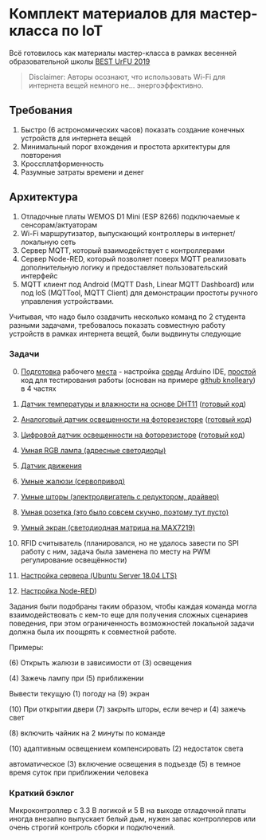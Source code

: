 # Комплект материалов для мастер-класса по IoT
Всё готовилось как материалы мастер-класса в рамках весенней образовательной школы [BEST UrFU 2019](https://urfu.ru/ru/students/leisure/oso/best/)

> Disclaimer: Авторы осознают, что использовать Wi-Fi для интернета вещей немного не... энергоэффективно.

## Требования

1. Быстро (6 астрономических часов) показать создание конечных устройств для интернета вещей
2. Минимальный порог вхождения и простота архитектуры для повторения 
3. Кроссплатформенность
4. Разумные затраты времени и денег

## Архитектура

1. Отладочные платы WEMOS D1 Mini (ESP 8266) подключаемые к сенсорам/актуаторам
2. Wi-Fi маршрутизатор, выпускающий контроллеры в интернет/локальную сеть
3. Сервер MQTT, который взаимодействует с контроллерами
4. Сервер Node-RED, который позволяет поверх MQTT реализовать дополнительную логику и предоставляет пользовательский интерфейс
5. MQTT клиент под Android (MQTT Dash, Linear MQTT Dashboard) или под IoS (MQTTool, MQTT Client) для демонстрации простоты ручного управления устройствами.

Учитывая, что надо было озадачить несколько команд по 2 студента разными задачами, требовалось показать совместную работу устройств в рамках интернета вещей, были выдвинуты следующие 

### Задачи

0. [Подготовка](https://github.com/plazmer/lc_iot/blob/master/instructions/00_1_setup_arduino_ide.md) рабочего [места](https://github.com/plazmer/lc_iot/blob/master/instructions/00_2_mqtt_basic.md) - настройка [среды](https://github.com/plazmer/lc_iot/blob/master/instructions/00_3_mqtt_work.md) Arduino IDE, [простой](https://github.com/plazmer/lc_iot/blob/master/instructions/00_4_WEMOS_pins_vs_Arduino_pins.md) код для тестирования работы (основан на примере [github knolleary](https://github.com/knolleary/pubsubclient/blob/master/examples/mqtt_esp8266/mqtt_esp8266.ino)) в 4 частях

1. [Датчик температуры и влажности на основе DHT11](instructions/01_dht11.md) ([готовый код](../01_dht11))
2. [Аналоговый датчик освещенности на фоторезисторе](instructions/02_light_analog.md) ([готовый код](../02_analog_light/))
3. [Цифровой датчик освещенности на фоторезисторе](https://github.com/plazmer/lc_iot/blob/master/instructions/03_light_digital.md) ([готовый код](https://github.com/plazmer/lc_iot/tree/master/03_digital_light))
4. [Умная RGB лампа (адресные светодиоды)](https://github.com/plazmer/lc_iot/blob/master/instructions/04_rgb_led.md)
5. [Датчик движения](<https://github.com/plazmer/lc_iot/blob/master/instructions/05_guard.md>)
6. [Умные жалюзи (сервопривод)](https://github.com/plazmer/lc_iot/blob/master/instructions/06_smart_blinds.md)
7. [Умные шторы (электродвигатель с редуктором, драйвер)](https://github.com/plazmer/lc_iot/blob/master/instructions/07_smart_curtains.md)
8. [Умная розетка (это было совсем скучно, поэтому тут пусто)](https://github.com/plazmer/lc_iot/blob/master/instructions/08_smart_outlet.md)
9. [Умный экран (светодиодная матрица на MAX7219)](<https://github.com/plazmer/lc_iot/blob/master/instructions/09_screen.md>)
10. RFID считыватель (планировался, но не удалось завести по SPI работу с ним, задача была заменена по месту на PWM регулирование освещённости)
11. [Настройка сервера (Ubuntu Server 18.04 LTS)](https://github.com/plazmer/lc_iot/blob/master/instructions/11_server_setup.md)
12. [Настройка Node-RED](https://github.com/plazmer/lc_iot/blob/master/instructions/12_node-red_setup.md))

Задания были подобраны таким образом, чтобы каждая команда могла взаимодействовать с кем-то еще для получения сложных сценариев поведения, при этом ограниченность возможностей локальной задачи должна была их поощрять к совместной работе.

Примеры:

(6) Открыть жалюзи в зависимости от (3) освещения

(4) Зажечь лампу при (5) приближении

Вывести текущую (1) погоду на (9) экран

(10) При открытии двери (7) закрыть шторы, если вечер и (4) зажечь свет

(8) включить чайник на 2 минуты по команде

(10) адаптивным освещением компенсировать (2) недостаток света

автоматическое (3) включение освещения в подъезде (5) в темное время суток при приближении человека

### Краткий бэклог

Микроконтроллер с 3.3 В логикой и 5 В на выходе отладочной платы иногда внезапно выпускает белый дым, нужен запас контроллеров или очень строгий контроль сборки и подключений.
